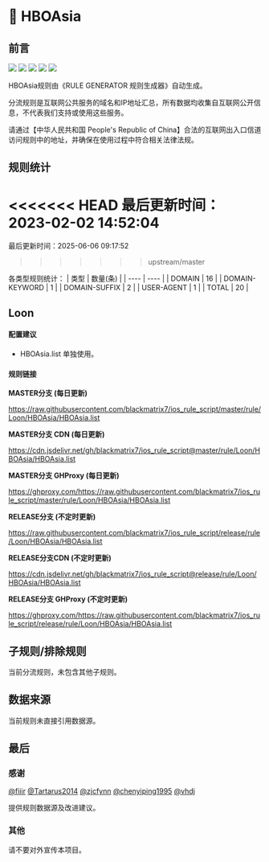 # 🧸 HBOAsia

## 前言

![](https://shields.io/badge/-移除重复规则-ff69b4) ![](https://shields.io/badge/-DOMAIN与DOMAIN--SUFFIX合并-green) ![](https://shields.io/badge/-DOMAIN--SUFFIX间合并-critical) ![](https://shields.io/badge/-DOMAIN--SUFFIX与DOMAIN--KEYWORD合并-blue) ![](https://shields.io/badge/-IP--CIDR(6)合并-blueviolet) 

HBOAsia规则由《RULE GENERATOR 规则生成器》自动生成。

分流规则是互联网公共服务的域名和IP地址汇总，所有数据均收集自互联网公开信息，不代表我们支持或使用这些服务。

请通过【中华人民共和国 People's Republic of China】合法的互联网出入口信道访问规则中的地址，并确保在使用过程中符合相关法律法规。

## 规则统计

<<<<<<< HEAD
最后更新时间：2023-02-02 14:52:04
=======
最后更新时间：2025-06-06 09:17:52
>>>>>>> upstream/master

各类型规则统计：
| 类型 | 数量(条)  | 
| ---- | ----  |
| DOMAIN | 16  | 
| DOMAIN-KEYWORD | 1  | 
| DOMAIN-SUFFIX | 2  | 
| USER-AGENT | 1  | 
| TOTAL | 20  | 


## Loon 

#### 配置建议
- HBOAsia.list 单独使用。

#### 规则链接
**MASTER分支 (每日更新)**

https://raw.githubusercontent.com/blackmatrix7/ios_rule_script/master/rule/Loon/HBOAsia/HBOAsia.list

**MASTER分支 CDN (每日更新)**

https://cdn.jsdelivr.net/gh/blackmatrix7/ios_rule_script@master/rule/Loon/HBOAsia/HBOAsia.list

**MASTER分支 GHProxy (每日更新)**

https://ghproxy.com/https://raw.githubusercontent.com/blackmatrix7/ios_rule_script/master/rule/Loon/HBOAsia/HBOAsia.list

**RELEASE分支 (不定时更新)**

https://raw.githubusercontent.com/blackmatrix7/ios_rule_script/release/rule/Loon/HBOAsia/HBOAsia.list

**RELEASE分支CDN (不定时更新)**

https://cdn.jsdelivr.net/gh/blackmatrix7/ios_rule_script@release/rule/Loon/HBOAsia/HBOAsia.list

**RELEASE分支 GHProxy (不定时更新)**

https://ghproxy.com/https://raw.githubusercontent.com/blackmatrix7/ios_rule_script/release/rule/Loon/HBOAsia/HBOAsia.list

## 子规则/排除规则


当前分流规则，未包含其他子规则。

## 数据来源

当前规则未直接引用数据源。

## 最后

### 感谢

[@fiiir](https://github.com/fiiir) [@Tartarus2014](https://github.com/Tartarus2014) [@zjcfynn](https://github.com/zjcfynn) [@chenyiping1995](https://github.com/chenyiping1995) [@vhdj](https://github.com/vhdj)

提供规则数据源及改进建议。

### 其他

请不要对外宣传本项目。